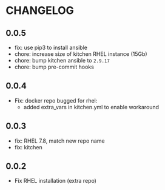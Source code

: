# CHANGELOG

## 0.0.5

* fix: use pip3 to install ansible
* chore: increase size of kitchen RHEL instance (15Gb)
* chore: bump kitchen ansible to `2.9.17`
* chore: bump pre-commit hooks

## 0.0.4

* Fix: docker repo bugged for rhel:
  * added extra_vars in kitchen.yml to enable workaround

## 0.0.3

* fix: RHEL 7.8, match new repo name
* fix: kitchen

## 0.0.2

* Fix RHEL installation (extra repo)
